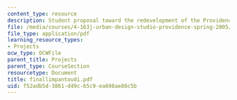 ```yaml
---
content_type: resource
description: Student proposal toward the redevelopment of the Providence waterfront.
file: /media/courses/4-163j-urban-design-studio-providence-spring-2005/f52adb5d3861d49c65c9ea698ae86c5b_finallimpantoudi.pdf
file_type: application/pdf
learning_resource_types:
- Projects
ocw_type: OCWFile
parent_title: Projects
parent_type: CourseSection
resourcetype: Document
title: finallimpantoudi.pdf
uid: f52adb5d-3861-d49c-65c9-ea698ae86c5b
---
```

